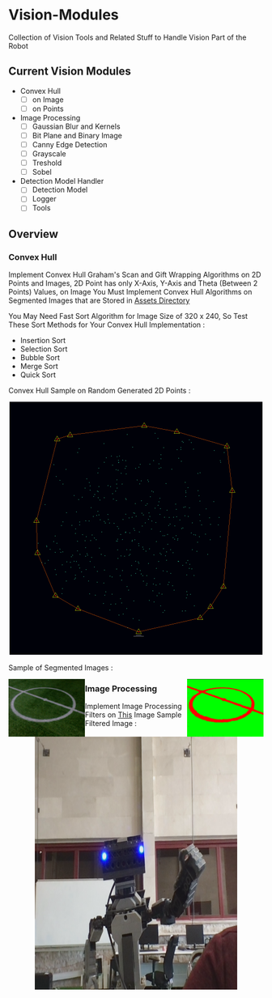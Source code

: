 # Vision-Modules
Collection of Vision Tools and Related Stuff to Handle Vision Part of the Robot
## Current Vision Modules
* Convex Hull
  * [ ] on Image
  * [ ] on Points
* Image Processing
  * [ ] Gaussian Blur and Kernels
  * [ ] Bit Plane and Binary Image
  * [ ] Canny Edge Detection
  * [ ] Grayscale
  * [ ] Treshold
  * [ ] Sobel
* Detection Model Handler
  * [ ] Detection Model
  * [ ] Logger
  * [ ] Tools
## Overview
### Convex Hull
Implement Convex Hull Graham's Scan and Gift Wrapping Algorithms on 2D Points and Images, 2D Point has only X-Axis, Y-Axis and Theta (Between 2 Points) Values, on Image You Must Implement Convex Hull Algorithms on Segmented Images that are Stored in [Assets Directory](Assets)

You May Need Fast Sort Algorithm for Image Size of 320 x 240, So Test These Sort Methods for Your Convex Hull Implementation :
* Insertion Sort
* Selection Sort
* Bubble Sort
* Merge Sort
* Quick Sort

Convex Hull Sample on Random Generated 2D Points :
<p align="center">
  <img width="500" height="500" src="Assets/convexhull-on-points.png" alt="by Ramtin Kosari" align="10%">
</p>

Sample of Segmented Images :
<p align="center">
  <img width="30%" height="30%" src="Assets/filerJZEkB.png" alt="by Ramtin Kosari" align="left">
  <img width="30%" height="30%" src="Assets/filerJZEkB_labeld.png" alt="by Ramtin Kosari" align="right">
</p>

### Image Processing
Implement Image Processing Filters on [This](Assets/juniors.png) Image
Sample Filtered Image :
<p align="center">
  <img width="400" height="500" src="Assets/picture.png" alt="by Ramtin Kosari" align="10%">
</p>
